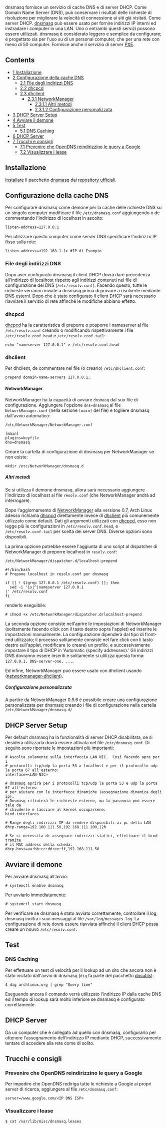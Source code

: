 dnsmasq fornisce un servizio di cache DNS e di server DHCP. Come Domain Name Server (DNS), può conservare i risultati delle richieste di risoluzione per migliorare la velocità di connessione ai siti già visitati. Come server DHCP. [dnsmasq](https://www.archlinux.org/packages/?name=dnsmasq) può essere usato per fornire indirizzi IP interni ed instradare i computer in una LAN. Uno o entrambi questi servizi possono essere utilizzati. dnsmasq è considerato leggero e semplice da configurare; è progettato sia per l'uso su di un personal computer, che per una rete con meno di 50 computer. Fornisce anche il servizio di server [PXE](/index.php/PXE "PXE").

## Contents

*   [1 Installazione](#Installazione)
*   [2 Configurazione della cache DNS](#Configurazione_della_cache_DNS)
    *   [2.1 File degli indirizzi DNS](#File_degli_indirizzi_DNS)
    *   [2.2 dhcpcd](#dhcpcd)
    *   [2.3 dhclient](#dhclient)
        *   [2.3.1 NetworkManager](#NetworkManager)
            *   [2.3.1.1 Altri metodi](#Altri_metodi)
            *   [2.3.1.2 Configurazione personalizzata](#Configurazione_personalizzata)
*   [3 DHCP Server Setup](#DHCP_Server_Setup)
*   [4 Avviare il demone](#Avviare_il_demone)
*   [5 Test](#Test)
    *   [5.1 DNS Caching](#DNS_Caching)
*   [6 DHCP Server](#DHCP_Server)
*   [7 Trucchi e consigli](#Trucchi_e_consigli)
    *   [7.1 Prevenire che OpenDNS reindirizzino le query a Google](#Prevenire_che_OpenDNS_reindirizzino_le_query_a_Google)
    *   [7.2 Visualizzare i lease](#Visualizzare_i_lease)

## Installazione

[Installare](/index.php/Pacman_(Italiano) "Pacman (Italiano)") il pacchetto [dnsmasq](https://www.archlinux.org/packages/?name=dnsmasq) dai [repository ufficiali](/index.php/Official_Repositories_(Italiano) "Official Repositories (Italiano)").

## Configurazione della cache DNS

Per configurare dnsmasq come demone per la cache delle richieste DNS su un singolo computer modificare il file `/etc/dnsmasq.conf` aggiungendo o de commentando l'indirizzo di localhost in ascolto:

```
listen-address=127.0.0.1

```

Per utilizzare questo computer come server DNS specificare l'indirizzo IP fisso sulla rete:

```
listen-address=<192.168.1.1> #IP di Esempio

```

### File degli indirizzi DNS

Dopo aver configurato dnsmasq il client DHCP dovrà dare precedenza all'indirizzo di localhost rispetto agli indirizzi contenuti nel file di configurazione dei DNS (`/etc/resolv.conf`). Facendo questo, tutte le richieste verranno inviate a dnsmasq prima di provare a risolverle mediante DNS esterni. Dopo che è stato configurato il client DHCP sarà necessario riavviare il servizio di rete affinché le modifiche abbiano effetto.

### dhcpcd

[dhcpcd](https://www.archlinux.org/packages/?name=dhcpcd) ha la caratteristica di preporre o posporre i nameserver al file `/etc/resolv.conf` creando o modificando rispettivamente i file `/etc/resolv.conf.head` e `/etc/resolv.conf.tail`:

```
echo "nameserver 127.0.0.1" > /etc/resolv.conf.head

```

### dhclient

Per dhclient, de commentare nel file (o crearlo) `/etc/dhclient.conf`:

```
prepend domain-name-servers 127.0.0.1;

```

#### NetworkManager

NetworkManager ha la capacità di avviare `dnsmasq` dal suo file di configurazione. Aggiungere l'opzione `dns=dnsmasq` al file `NetworkManager.conf` (nella sezione `[main]` del file) e togliere dnsmasq dall'avvio automatico:

 `/etc/NetworkManager/NetworkManager.conf` 
```
[main]
plugins=keyfile
dns=dnsmasq

```

Creare la cartella di configurazione di dnsmasq per NetworkManager se non esiste:

```
mkdir /etc/NetworkManager/dnsmasq.d

```

##### Altri metodi

Se si utilizza il demone dnsmasq, allora sarà necessario aggiungere l'indirizzo di localhost al file `resolv.conf` (che NetworkManager andrà ad interrogare).

Dopo l'aggiornamento di [NetworkManager](/index.php/NetworkManager_(Italiano) "NetworkManager (Italiano)") alla versione 0.7, Arch Linux adesso richiama [dhcpcd](https://www.archlinux.org/packages/?name=dhcpcd) direttamente invece di [dhclient](https://www.archlinux.org/packages/?name=dhclient) più comunemente utilizzato come default. Dati gli argomenti utilizzati con [dhcpcd](https://www.archlinux.org/packages/?name=dhcpcd), esso non legge più le configurazioni in `/etc/resolv.conf.head`, e `/etc/resolv.conf.tail` per scelta dei server DNS. Diverse opzioni sono disponibili.

La prima opzione potrebbe essere l'aggiunta di uno script al dispatcher di NetworkManager di preporre localhost in `resolv.conf`:

 `/etc/NetworkManager/dispatcher.d/localhost-prepend` 
```
#!/bin/bash                                       
# Prepone localhost in resolv.conf per dnsmasq

if [[ ! $(grep 127.0.0.1 /etc/resolv.conf) ]]; then
  sed -i '1s|^|nameserver 127.0.0.1
|' /etc/resolv.conf
fi
```

renderlo eseguibile:

```
# chmod +x /etc/NetworkManager/dispatcher.d/localhost-prepend

```

La seconda opzione consiste nell'aprire le impostazioni di NetworkManager (solitamente facendo click con il tasto destro sopra l'applet) ed inserire le impostazioni manualmente. La configurazione dipenderà dal tipo di front-end utilizzato; il processo solitamente consiste nel fare click con li tasto destro sull'applet, modificare (o creare) un profilo, e successivamente impostare il tipo di DHCP in 'Automatic (specify addresses).' Gli indirizzi DNS dovranno essere inseriti e solitamente si utilizza questa forma: `127.0.0.1, DNS-server-one, ...`.

Ed infine, NetworkManager può essere usato con dhclient usando ([networkmanager-dhclient](https://aur.archlinux.org/packages/networkmanager-dhclient/)).

##### Configurazione personalizzata

A partire da NetworkManager 0.9.6 è possibile creare una configurazione personalizzata per dnsmasq creando i file di configurazione nella cartella `/etc/NetworkManager/dnsmasq.d/`

## DHCP Server Setup

Per default dnsmasq ha la funzionalità di server DHCP disabilitata, se si desidera utilizzarla dovrà essere attivata nel file `/etc/dnsmasq.conf`. Di seguito sono riportate le impostazioni più importanti:

```
# Ascolta solamente sulla interfaccia LAN NIC.  Così facendo apre per i 
# protocolli tcp/udp la porta 53 a localhost e per il protocollo udp la porta 67 all'esterno:
interface=<LAN-NIC>

# dnsmasq aprirà per i protocolli tcp/udp la porta 53 e udp la porta 67 all'esterno
# per aiutare con le interfacce dinamiche (assegnazione dinamica degli ip).
# Dnsmasq rifiuterà le richieste esterne, ma la paranoia può essere tale da 
# chiuderle e lasciare al kernel occuparsene:
bind-interfaces

# Range degli indirizzi IP da rendere disponibili ai pc della LAN
dhcp-range=192.168.111.50,192.168.111.100,12h

# Se si necessita di assegnare indirizzi statici, effettuare il bind tramite
# il MAC address della scheda:
dhcp-host=aa:bb:cc:dd:ee:ff,192.168.111.50
```

## Avviare il demone

Per avviare dnsmasq all'avvio:

 `# systemctl enable dnsmasq` 

Per avviarlo immediatamente:

 `# systemctl start dnsmasq` 

Per verificare se dnsmasq è stato avviato correttamente, controllare il log; dnsmasq inoltra i suoi messaggi al file `/var/log/messages.log`. La configurazione di rete dovrà essere riavviata affinché il client DHCP possa creare un nouvo `/etc/resolv.conf`.

## Test

### DNS Caching

Per effettuare un test di velocità per il lookup ad un sito che ancora non è stato visitato dall'avvio di dnsmasq (`dig` fa parte del pacchetto [dnsutils](https://www.archlinux.org/packages/?name=dnsutils)):

```
$ dig archlinux.org | grep "Query time"

```

Eseguendo ancora il comando verrà utilizzato l'indirizzo IP dalla cache DNS ed il tempo di lookup sarà molto inferiore se dnsmasq è configurato correttamente.

## DHCP Server

Da un computer che è collegato ad quello con dnsmasq, configurarlo per ottenere l'assegnamento dell'indirizzo IP mediante DHCP, successivamente tentare di accedere alla rete come di solito.

## Trucchi e consigli

### Prevenire che OpenDNS reindirizzino le query a Google

Per impedire che OpenDNS rediriga tutte le richieste a Google ai propri server di ricerca, aggiungere al file `/etc/dnsmasq.conf`:

 `server=/www.google.com/<IP DNS ISP>` 

### Visualizzare i lease

 `$ cat /var/lib/misc/dnsmasq.leases`
